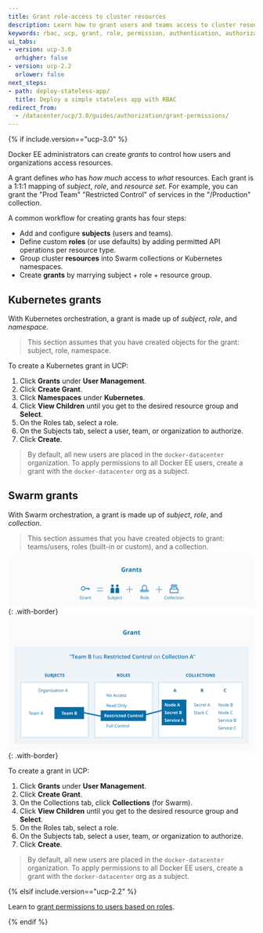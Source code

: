 ```yaml
---
title: Grant role-access to cluster resources
description: Learn how to grant users and teams access to cluster resources with role-based access control.
keywords: rbac, ucp, grant, role, permission, authentication, authorization, namespace, Kubernetes
ui_tabs:
- version: ucp-3.0
  orhigher: false
- version: ucp-2.2
  orlower: false
next_steps:
- path: deploy-stateless-app/
  title: Deploy a simple stateless app with RBAC
redirect_from:
  - /datacenter/ucp/3.0/guides/authorization/grant-permissions/
---
```

{% if include.version=="ucp-3.0" %}

Docker EE administrators can create _grants_ to control how users and
organizations access resources.

A grant defines _who_ has _how much_ access to _what_ resources. Each grant is a
1:1:1 mapping of _subject_, _role_, and _resource set_. For example, you can
grant the "Prod Team" "Restricted Control" of services in the "/Production"
collection.

A common workflow for creating grants has four steps:

- Add and configure **subjects** (users and teams).
- Define custom **roles** (or use defaults) by adding permitted API operations
  per resource type.
- Group cluster **resources** into Swarm collections or Kubernetes namespaces.
- Create **grants** by marrying subject + role + resource group.

## Kubernetes grants

With Kubernetes orchestration, a grant is made up of *subject*, *role*, and
*namespace*.

> This section assumes that you have created objects for the grant: subject, role,
> namespace.

To create a Kubernetes grant in UCP:

1. Click **Grants** under **User Management**.
2. Click **Create Grant**.
3. Click **Namespaces** under **Kubernetes**.
4. Click **View Children** until you get to the desired resource group and **Select**.
5. On the Roles tab, select a role.
6. On the Subjects tab, select a user, team, or organization to authorize.
7. Click **Create**.

> By default, all new users are placed in the `docker-datacenter` organization.
> To apply permissions to all Docker EE users, create a grant with the
> `docker-datacenter` org as a subject.

## Swarm grants

With Swarm orchestration, a grant is made up of *subject*, *role*, and
*collection*.

> This section assumes that you have created objects to grant: teams/users,
> roles (built-in or custom), and a collection.

![](../images/ucp-grant-model-0.svg){: .with-border}
![](../images/ucp-grant-model.svg){: .with-border}

To create a grant in UCP:

1. Click **Grants** under **User Management**.
2. Click **Create Grant**.
3. On the Collections tab, click **Collections** (for Swarm).
4. Click **View Children** until you get to the desired resource group and **Select**.
5. On the Roles tab, select a role.
6. On the Subjects tab, select a user, team, or organization to authorize.
7. Click **Create**.

> By default, all new users are placed in the `docker-datacenter` organization.
> To apply permissions to all Docker EE users, create a grant with the
> `docker-datacenter` org as a subject.

{% elsif include.version=="ucp-2.2" %}

Learn to [grant permissions to users based on roles](/datacenter/ucp/2.2/guides/access-control/grant-permissions.md).

{% endif %}
